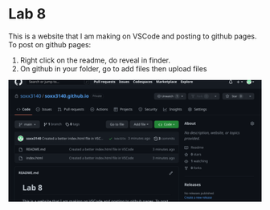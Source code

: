# Lab 8

This is a website that I am making on VSCode and posting to github pages. To post on github pages: 

1. Right click on the readme, do reveal in finder.
2. On github in your folder, go to add files then upload files

![Screenshot](README_Images/vscodescreenshot.png)